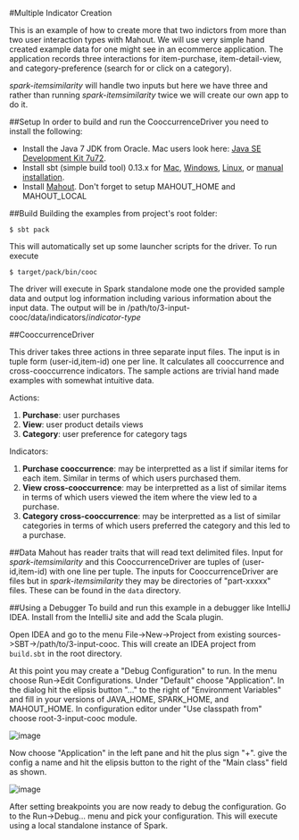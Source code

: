 #Multiple Indicator Creation

This is an example of how to create more that two indictors from more than two user interaction types with Mahout. We will use very simple hand created example data for one might see in an ecommerce application. The application records three interactions for item-purchase, item-detail-view, and category-preference (search for or click on a category). 

*spark-itemsimilarity* will handle two inputs but here we have three and rather than running *spark-itemsimilarity* twice we will create our own app to do it.

##Setup
In order to build and run the CooccurrenceDriver you need to install the following:

* Install the Java 7 JDK from Oracle. Mac users look here: [Java SE Development Kit 7u72](http://www.oracle.com/technetwork/java/javase/downloads/jdk7-downloads-1880260.html).
* Install sbt (simple build tool) 0.13.x for <a href="Installing-sbt-on-Mac.html">Mac</a>, <a href="Installing-sbt-on-Windows.html">Windows</a>,
<a href="Installing-sbt-on-Linux.html">Linux</a>,  or
<a href="Manual-Installation.html">manual installation</a>.
* Install [Mahout](http://mahout.apache.org/general/downloads.html). Don't forget to setup MAHOUT_HOME and MAHOUT_LOCAL

##Build
Building the examples from project's root folder:

    $ sbt pack

This will automatically set up some launcher scripts for the driver. To run execute

    $ target/pack/bin/cooc
    
The driver will execute in Spark standalone mode one the provided sample data and output log information including various information about the input data. The output will be in /path/to/3-input-cooc/data/indicators/*indicator-type*

##CooccurrenceDriver

This driver takes three actions in three separate input files. The input is in tuple form (user-id,item-id) one per line. It calculates all cooccurrence and cross-cooccurrence indicators. The sample actions are trivial hand made examples with somewhat intuitive data.

Actions:

 1. **Purchase**: user purchases
 2. **View**: user product details views
 3. **Category**: user preference for category tags
 
Indicators:

 1. **Purchase cooccurrence**: may be interpretted as a list if similar items for each item. Similar in terms of which users purchased them.
 2. **View cross-cooccurrence**: may be interpretted as a list of similar items in terms of which users viewed the item where the view led to a purchase.
 3. **Category cross-cooccurrence**: may be interpretted as a list of similar categories in terms of which users preferred the category and this led to a purchase.

##Data
Mahout has reader traits that will read text delimited files. Input for *spark-itemsimilarity* and this CooccurrenceDriver are tuples of (user-id,item-id) with one line per tuple. The inputs for CooccurrenceDriver are files but in *spark-itemsimilarity* they may be directories of "part-xxxxx" files. These can be found in the ```data``` directory.

##Using a Debugger
To build and run this example in a debugger like IntelliJ IDEA. Install from the IntelliJ site and add the Scala plugin.

Open IDEA and go to the menu File->New->Project from existing sources->SBT->/path/to/3-input-cooc. This will create an IDEA project from ```build.sbt``` in the root directory.

At this point you may create a "Debug Configuration" to run. In the menu choose Run->Edit Configurations. Under "Default" choose "Application". In the dialog hit the elipsis button "..." to the right of "Environment Variables" and fill in your versions of JAVA_HOME, SPARK_HOME, and MAHOUT_HOME. In configuration editor under "Use classpath from" choose root-3-input-cooc module. 

![image](http://mahout.apache.org/images/debug-config.png)

Now choose "Application" in the left pane and hit the plus sign "+". give the config a name and hit the elipsis button to the right of the "Main class" field as shown.

![image](http://mahout.apache.org/images/debug-config-2.png)


After setting breakpoints you are now ready to debug the configuration. Go to the Run->Debug... menu and pick your configuration. This will execute using a local standalone instance of Spark.
